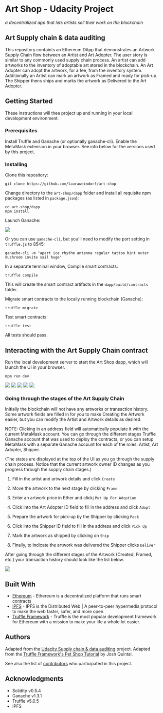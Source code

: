 # Art Shop - Udacity Project
*a decentralized app that lets artists sell their work on the blockchain*

## Art Supply chain & data auditing

This repository containts an Ethereum DApp that demonstrates an Artwork Supply Chain flow between an Artist and Art Adopter. The user story is similar to any commonly used supply chain process. An artist can add artworks to the inventory of adoptable art stored in the blockchain. An Art Adopter can adopt the artwork, for a fee, from the inventory system. Additionally an Artist can mark an artwork as Framed and ready for pick-up. The Shipper thens ships and marks the artwork as Delivered to the Art Adopter.


## Getting Started

These instructions will thee project up and running in your local development environment.

### Prerequisites

Install Truffle and Ganache (or optionally ganache-cli). Enable the MetaMask extension in your browser. See info below for the versions used by this project.

### Installing

Clone this repository:

```
git clone https://github.com/lauraweindorf/art-shop
```

Change directory to the ```art-shop/dapp``` folder and install all requisite npm packages (as listed in ```package.json```):

```
cd art-shop/dapp
npm install
```

Launch Ganache:

![](images/ganache.png)

Or you can use `ganache-cli`, but you'll need to modify the port setting in `truffle.js` to 8545:

```
ganache-cli -m "apart ice rhythm antenna regular tattoo hint outer mushroom invite sail huge"
```

In a separate terminal window, Compile smart contracts:

```
truffle compile
```

This will create the smart contract artifacts in the ```dapp/build/contracts``` folder.

Migrate smart contracts to the locally running blockchain (Ganache):

```
truffle migrate
```

Test smart contracts:

```
truffle test
```

All tests should pass.


## Interacting with the Art Supply Chain contract

Run the local development server to start the Art Shop dapp, which will launch the UI in your browser.

```
npm run dev
```

![](images/art-shop-overview.png)
![](images/artist-info.png)
![](images/artwork-details.png)
![](images/artwork-adoption-info.png)
![](images/shipping-details.png)

### Going through the stages of the Art Supply Chain

Initially the blockchain will not have any artworks or transaction history. Some artwork fields are filled in for you to make Creating the Artwork easier, but you can modify the Artist and Artwork details as desired.

NOTE: Clicking in an address field will automatically populate it with the current MetaMask account. You can go through the different stages Truffle Ganache account that was used to deploy the contracts, or you can setup MetaMask with a separate Ganache account for each of the roles: Artist, Art Adopter, Shipper.

(The states are displayed at the top of the UI as you go through the supply chain process. Notice that the current artwork owner ID changes as you progress through the supply chain stages.)

1. Fill in the artist and artwork details and click `Create`

2. Move the artwork to the next stage by clicking `Frame`

3. Enter an artwork price in Ether and clickj `Put Up For Adoption`

4. Click into the Art Adopter ID field to fill in the address and click `Adopt`

5. Prepare the artwork for pick-up by the Shipper by clicking `Pack`

6. Click into the Shipper ID field to fill in the address and click `Pick Up`

7. Mark the artwork as shipped by clicking on `Ship`

8. Finally, to indicate the artwork was delivered the Shipper clicks `Deliver`

After going through the different stages of the Artwork (Created, Framed, etc.) your transaction history should look like the list below.

![](images/transaction-history.png)

## Built With

* [Ethereum](https://www.ethereum.org/) - Ethereum is a decentralized platform that runs smart contracts
* [IPFS](https://ipfs.io/) - IPFS is the Distributed Web | A peer-to-peer hypermedia protocol
to make the web faster, safer, and more open.
* [Truffle Framework](http://truffleframework.com/) - Truffle is the most popular development framework for Ethereum with a mission to make your life a whole lot easier.


## Authors

Adapted from the [Udacity Supply chain & data auditing](https://github.com/udacity/nd1309-Project-6b-Example-Template) project.
Adapted from the [Truffle Framework's Pet Shop Tutorial](https://truffleframework.com/tutorials/pet-shop) by Josh Quintal.

See also the list of [contributors](https://github.com/lauraweindorf/art-shop/contributors.md) who participated in this project.

## Acknowledgments

* Solidity v0.5.4
* Ganache v1.3.1
* Truffle v5.0.5
* IPFS
